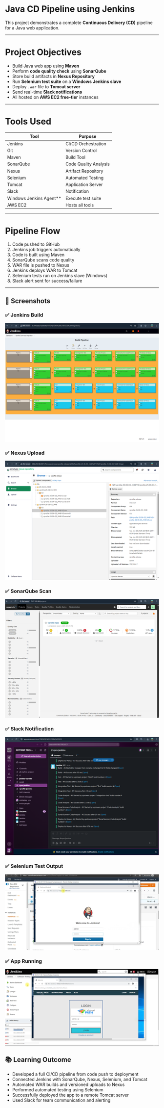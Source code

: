
# Java CD Pipeline using Jenkins 

This project demonstrates a complete **Continuous Delivery (CD)** pipeline for a Java web application.

---

#  Project Objectives

- Build Java web app using **Maven**
- Perform **code quality check** using **SonarQube**
- Store build artifacts in **Nexus Repository**
- Run **Selenium test suite** on a **Windows Jenkins slave**
- Deploy `.war` file to **Tomcat server**
- Send real-time **Slack notifications**
- All hosted on **AWS EC2 free-tier** instances

---

# Tools Used

| Tool        | Purpose |
|-------------|---------|
| Jenkins | CI/CD Orchestration |
| Git     | Version Control |
| Maven   | Build Tool |
| SonarQube | Code Quality Analysis |
| Nexus   | Artifact Repository |
| Selenium | Automated Testing |
| Tomcat  | Application Server |
| Slack   | Notification |
| Windows Jenkins Agent** | Execute test suite |
| AWS EC2 | Hosts all tools |

---

#  Pipeline Flow

1. Code pushed to GitHub
2. Jenkins job triggers automatically
3. Code is built using Maven
4. SonarQube scans code quality
5. WAR file is pushed to Nexus
6. Jenkins deploys WAR to Tomcat
7. Selenium tests run on Jenkins slave (Windows)
8. Slack alert sent for success/failure

---

## 📸 Screenshots

### ✅ Jenkins Build
![Jenkins Build](Screenshots/jenkins-build.png)

### ✅ Nexus Upload
![Nexus Repo](Screenshots/nexus-repo.png)

### ✅ SonarQube Scan
![Sonar](Screenshots/sonarqube-report.png)

### ✅ Slack Notification
![Slack](Screenshots/slack-notification.png)

### ✅ Selenium Test Output
![Selenium](Screenshots/selenium-test.png)

### ✅ App Running
![Login Page](Screenshots/login-page.png)


## 📚 Learning Outcome

- Developed a full CI/CD pipeline from code push to deployment
- Connected Jenkins with SonarQube, Nexus, Selenium, and Tomcat
- Automated WAR builds and versioned uploads to Nexus
- Performed automated testing using Selenium
- Successfully deployed the app to a remote Tomcat server
- Used Slack for team communication and alerting








